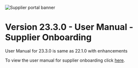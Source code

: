 ![Supplier portal banner](../../../../images/banner-supplier-portal.jpg)


# Version 23.3.0 - User Manual - Supplier Onboarding

User Manual for 23.3.0 is same as 22.1.0 with enhancements

To view the user manual for supplier onboarding click [here](../22.1.0/usermanual-supplierportal-supplier-onboarding.md).

